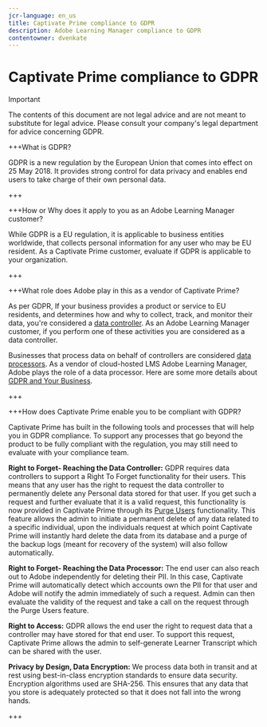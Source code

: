 ```yaml
---
jcr-language: en_us
title: Captivate Prime compliance to GDPR
description: Adobe Learning Manager compliance to GDPR
contentowner: dvenkate
---
```



# Captivate Prime compliance to GDPR

>[!IMPORTANT]
>
>The contents of this document are not legal advice and are not meant to substitute for legal advice. Please consult your company's legal department for advice concerning GDPR.

+++What is GDPR?

GDPR is a new regulation by the European Union that comes into effect on 25 May 2018. It provides strong control for data privacy and enables end users to take charge of their own personal data.

+++

+++How or Why does it apply to you as an Adobe Learning Manager customer?

While GDPR is a EU regulation, it is applicable to business entities worldwide, that collects personal information for any user who may be EU resident.  As a Captivate Prime customer, evaluate if GDPR is applicable to your organization.

+++

+++What role does Adobe play in this as a vendor of Captivate Prime?

As per GDPR, If your business provides a product or service to EU residents, and determines how and why to collect, track, and monitor their data, you're considered a [data controller](https://gdpr-info.eu/art-24-gdpr/). As an Adobe Learning Manager customer, if you perform one of these activities you are considered as a data controller.

Businesses that process data on behalf of controllers are considered  [data processors](https://gdpr-info.eu/art-28-gdpr/). As a vendor of cloud-hosted LMS Adobe Learning Manager, Adobe plays the role of a data processor. Here are some more details about  [GDPR and Your Business](https://www.adobe.com/privacy/general-data-protection-regulation.html).

+++

+++How does Captivate Prime enable you to be compliant with GDPR?

Captivate Prime has built in the following tools and processes that will help you in GDPR compliance. To support any processes that go beyond the product to be fully compliant with the regulation, you may still need to evaluate with your compliance team.

**Right to Forget- Reaching the Data Controller:** GDPR requires data controllers to support a Right To Forget functionality for their users. This means that any user has the right to request the data controller to permanently delete any Personal data stored for that user. If you get such a request and further evaluate that it is a valid request, this functionality is now provided in Captivate Prime through its [Purge Users](../administrators/feature-summary/purge-users.md) functionality. This feature allows the admin to initiate a permanent delete of any data related to a specific individual, upon the individuals request at which point Captivate Prime will instantly hard delete the data from its database and a purge of the backup logs (meant for recovery of the system) will also follow automatically.

**Right to Forget- Reaching the Data Processor:** The end user can also reach out to Adobe independently for deleting their PII. In this case, Captivate Prime will automatically detect which accounts own the PII for that user and Adobe will notify the admin immediately of such a request. Admin can then evaluate the validity of the request and take a call on the request through the Purge Users feature.

**Right to Access:** GDPR allows the end user the right to request data that a controller may have stored for that end user. To support this request, Captivate Prime allows the admin to self-generate Learner Transcript which can be shared with the user.

**Privacy by Design, Data Encryption:** We process data both in transit and at rest using best-in-class encryption standards to ensure data security. Encryption algorithms used are SHA-256. This ensures that any data that you store is adequately protected so that it does not fall into the wrong hands.

+++

